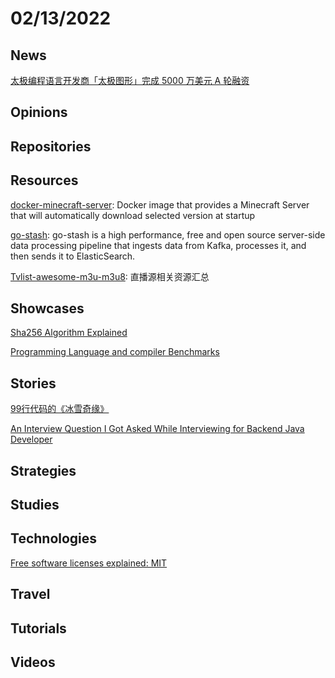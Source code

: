 # 02/13/2022

## News
[太极编程语言开发商「太极图形」完成 5000 万美元 A 轮融资](https://www.oschina.net/news/181427/taichi-graphics-a-round-fund)

## Opinions

## Repositories

## Resources
[docker-minecraft-server](https://github.com/itzg/docker-minecraft-server): Docker image that provides a Minecraft Server that will automatically download selected version at startup

[go-stash](https://github.com/kevwan/go-stash): go-stash is a high performance, free and open source server-side data processing pipeline that ingests data from Kafka, processes it, and then sends it to ElasticSearch.

[Tvlist-awesome-m3u-m3u8](https://github.com/imDazui/Tvlist-awesome-m3u-m3u8): 直播源相关资源汇总

## Showcases
[Sha256 Algorithm Explained](https://sha256algorithm.com/)

[Programming Language and compiler Benchmarks](https://programming-language-benchmarks.vercel.app/)

## Stories
[99行代码的《冰雪奇缘》](https://zhuanlan.zhihu.com/p/97700605)

[An Interview Question I Got Asked While Interviewing for Backend Java Developer](https://medium.com/@wdn0612/an-interview-question-i-got-asked-while-interviewing-for-backend-java-developer-f9fc24b2bf56)

## Strategies


## Studies

## Technologies
[Free software licenses explained: MIT](https://drewdevault.com/2022/02/07/Free-software-licenses-MIT.html)

## Travel

## Tutorials

## Videos
